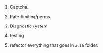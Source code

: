 1. Captcha.
2. Rate-limiting/perms
3. Diagnostic system
4. testing

5. refactor everything that goes in `auth` folder.